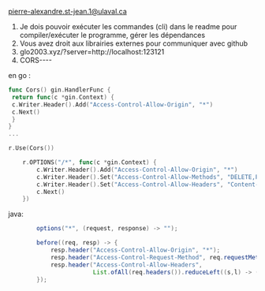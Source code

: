 pierre-alexandre.st-jean.1@ulaval.ca

1. Je dois pouvoir exécuter les commandes (cli) dans le readme pour compiler/exécuter le programme, gérer les dépendances
2. Vous avez droit aux librairies externes pour communiquer avec github
3. glo2003.xyz/?server=http://localhost:123121
4. CORS----

en go : 
```go
func Cors() gin.HandlerFunc {
 return func(c *gin.Context) {
 c.Writer.Header().Add("Access-Control-Allow-Origin", "*")
 c.Next()
 }
}
...

r.Use(Cors())

    r.OPTIONS("/*", func(c *gin.Context) {
        c.Writer.Header().Add("Access-Control-Allow-Origin", "*")
        c.Writer.Header().Set("Access-Control-Allow-Methods", "DELETE,POST,PUT,GET")
        c.Writer.Header().Set("Access-Control-Allow-Headers", "Content-Type")
        c.Next()
    })
```
java:
```java
        options("*", (request, response) -> "");

        before((req, resp) -> {
            resp.header("Access-Control-Allow-Origin", "*");
            resp.header("Access-Control-Request-Method", req.requestMethod());
            resp.header("Access-Control-Allow-Headers",
                        List.ofAll(req.headers()).reduceLeft((s,l) -> (s.isEmpty() ? "": s + ", ")+ l));
        });
```
